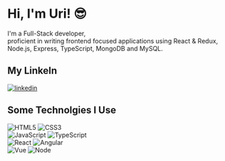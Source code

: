 # Hi, I'm Uri! 😎


I'm a Full-Stack developer,  
proficient in writing frontend focused applications using React & Redux, Node.js, Express, TypeScript, MongoDB and MySQL.

## My LinkeIn
[![linkedin](https://img.shields.io/badge/linkedin-0A66C2?style=for-the-badge&logo=linkedin&logoColor=white)](https://www.linkedin.com/in/uri-gruda-70b36b22b/)
##


## Some Technolgies I Use

![HTML5](https://img.shields.io/badge/-HTML5-DF4931?style=flat-square&logo=HTML5&logoColor=white)
![CSS3](https://img.shields.io/badge/-CSS3-3D96F1?style=flat-square&logo=CSS3&logoColor=white)  
![JavaScript](https://img.shields.io/badge/-JavaScript-yellow?style=flat-square&logo=JavaScript&logoColor=white)
![TypeScript](https://img.shields.io/badge/-TypeScript-blue?style=flat-square&logo=TypeScript&logoColor=white)  
![React](https://img.shields.io/badge/-React-45b8d8?style=flat-square&logo=react&logoColor=white)
![Angular](https://img.shields.io/badge/-Angular-red?style=flat-square&logo=Angular&logoColor=white)  
![Vue](https://img.shields.io/badge/-Vue-46B380?style=flat-square&logo=vue.js&logoColor=white)
![Node](https://img.shields.io/badge/-Node-0B6F09?style=flat-square&logo=node.js&logoColor=white)  

